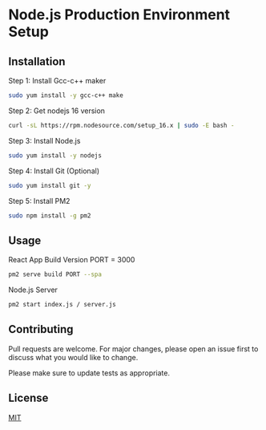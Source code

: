 # Node.js Production Environment Setup


## Installation

Step 1: Install Gcc-c++ maker 
```bash
sudo yum install -y gcc-c++ make
```

Step 2: Get nodejs 16 version
```bash
curl -sL https://rpm.nodesource.com/setup_16.x | sudo -E bash -
```
Step 3: Install Node.js
 
```bash
sudo yum install -y nodejs
```
Step 4: Install Git  (Optional)
```bash
sudo yum install git -y
```
Step 5: Install PM2
```bash
sudo npm install -g pm2 
```

## Usage

 React App Build Version PORT = 3000
```bash
pm2 serve build PORT --spa 
```

 Node.js Server
```bash
pm2 start index.js / server.js
```





## Contributing
Pull requests are welcome. For major changes, please open an issue first to discuss what you would like to change.

Please make sure to update tests as appropriate.

## License
[MIT](https://choosealicense.com/licenses/mit/)
